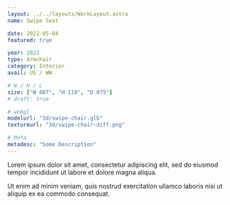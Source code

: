 ```yaml
---
layout: ../../layouts/WorkLayout.astro
name: Swipe Seat

date: 2022-05-04
featured: true

year: 2022
type: Armchair
category: Interior
avail: US / WW

# W / H / L
size: ["W 087", "H 110", "D 075"]
# draft: true

# webgl
modelurl: "3d/swipe-chair.glb"
textureurl: "3d/swipe-chair-diff.png"

# Meta
metadesc: "Some Description"
---
```


Lorem ipsum dolor sit amet, consectetur adipiscing elit, sed do eiusmod tempor incididunt ut labore et dolore magna aliqua.

Ut enim ad minim veniam, quis nostrud exercitation ullamco laboris nisi ut aliquip ex ea commodo consequat.
